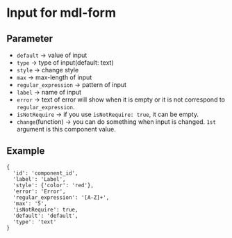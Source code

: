 # Input for mdl-form

## Parameter

- `default` -> value of input
- `type` -> type of input(default: text)
- `style` -> change style
- `max` -> max-length of input 
- `regular_expression` -> pattern of input
- `label` -> name of input
- `error` -> text of error will show when it is empty or it is not correspond to `regular_expression`.
- `isNotRequire` -> if you use `isNotRequire: true`, it can be empty.
- `change`(function) -> you can do something when input is changed. `1st` argument is this component value.

## Example

```
{   
  'id': 'component_id',
  'label': 'Label',
  'style': {'color': 'red'},
  'error': 'Error',
  'regular_expression': '[A-Z]+',
  'max': '5',
  'isNotRequire': true,
  'default': 'default',
  'type': 'text'
}
```
